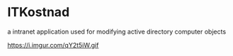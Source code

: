 # ITKostnad
a intranet application used for modifying active directory computer objects


https://i.imgur.com/qY2t5iW.gif
